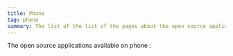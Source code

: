```yaml
---
title: Phone
tag: phone
summary: The list of the list of the pages about the open source applications available on phone.
---
```


The open source applications available on phone :
